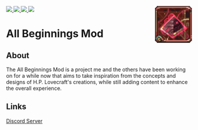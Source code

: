 <a href="https://github.com/AndreTheSadcat/AllBeginningsMod/releases">
  <img src="https://img.shields.io/github/downloads/AndreTheSadcat/AllBeginningsMod/total?style=flat-square">
</a>

<a href="https://github.com/AndreTheSadcat/AllBeginningsMod/issues">
  <img src="https://img.shields.io/github/issues/AndreTheSadcat/AllBeginningsMod?style=flat-square">
</a>

<a href="https://github.com/AndreTheSadcat/AllBeginningsMod/pulls">
  <img src="https://img.shields.io/github/issues-pr/AndreTheSadcat/AllBeginningsMod?style=flat-square">
</a>

<a href="https://github.com/AndreTheSadcat/AllBeginningsMod/releases">
  <img src="https://img.shields.io/github/v/release/AndreTheSadcat/AllBeginningsMod?style=flat-square">
</a>

<img src="icon.png" align="right" width="100px" height="100px"/>

<h1>All Beginnings Mod</h1>

<h2>About</h2>

The All Beginnings Mod is a project me and the others have been working on for a while now that aims to take inspiration from the concepts and designs of H.P. Lovecraft's creations, while still adding content to enhance the overall experience.

<h2>Links</h2>

<a href="https://discord.gg/kTgr2nZaYU">Discord Server</a>
